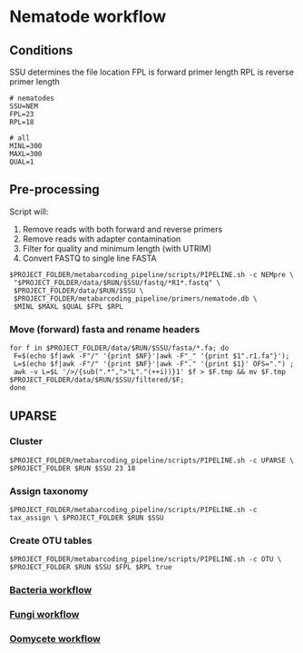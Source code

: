 # Nematode workflow

## Conditions
SSU determines the file location
FPL is forward primer length
RPL is reverse primer length

```shell
# nematodes
SSU=NEM 
FPL=23
RPL=18

# all
MINL=300
MAXL=300
QUAL=1
```
## Pre-processing
Script will:<br>
1. Remove reads with both forward and reverse primers<br>
2. Remove reads with adapter contamination<br>
3. Filter for quality and minimum length (with UTRIM)<br>
4. Convert FASTQ to single line FASTA

```shell
$PROJECT_FOLDER/metabarcoding_pipeline/scripts/PIPELINE.sh -c NEMpre \
 "$PROJECT_FOLDER/data/$RUN/$SSU/fastq/*R1*.fastq" \
 $PROJECT_FOLDER/data/$RUN/$SSU \
 $PROJECT_FOLDER/metabarcoding_pipeline/primers/nematode.db \
 $MINL $MAXL $QUAL $FPL $RPL
```

### Move (forward) fasta and rename headers
```shell
for f in $PROJECT_FOLDER/data/$RUN/$SSU/fasta/*.fa; do 
 F=$(echo $f|awk -F"/" '{print $NF}'|awk -F"_" '{print $1".r1.fa"}'); 
 L=$(echo $f|awk -F"/" '{print $NF}'|awk -F"." '{print $1}' OFS=".") ;
 awk -v L=$L '/>/{sub(".*",">"L"."(++i))}1' $f > $F.tmp && mv $F.tmp $PROJECT_FOLDER/data/$RUN/$SSU/filtered/$F;
done
```

## UPARSE

### Cluster 

```shell
$PROJECT_FOLDER/metabarcoding_pipeline/scripts/PIPELINE.sh -c UPARSE \ $PROJECT_FOLDER $RUN $SSU 23 18
```
### Assign taxonomy

```shell
$PROJECT_FOLDER/metabarcoding_pipeline/scripts/PIPELINE.sh -c tax_assign \ $PROJECT_FOLDER $RUN $SSU 
```

### Create OTU tables

```shell
$PROJECT_FOLDER/metabarcoding_pipeline/scripts/PIPELINE.sh -c OTU \ $PROJECT_FOLDER $RUN $SSU $FPL $RPL true
```

### [Bacteria workflow](../master/BAC%20%20workflow.md)  
### [Fungi workflow](../master//FUN%20workflow.md)  
### [Oomycete workflow](../master/Oomycota%20workflow.md)

